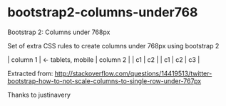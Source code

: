 bootstrap2-columns-under768
===========================

Bootstrap 2: Columns under 768px

Set of extra CSS rules to create columns under 768px using bootstrap 2

|   column 1   |   <- tablets, mobile
|   column 2   |
|   c1  |  c2  |
| c1 | c2 | c3 |

Extracted from: http://stackoverflow.com/questions/14419513/twitter-bootstrap-how-to-not-scale-columns-to-single-row-under-767px

Thanks to justinavery
